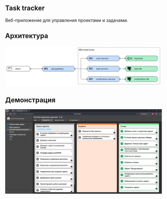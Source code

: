 ## Task tracker

Веб-приложение для управления проектами и задачами.

## Архитектура

![architecture](./images/architecture.png)

## Демонстрация

![project_board](./images/project_board.png)
